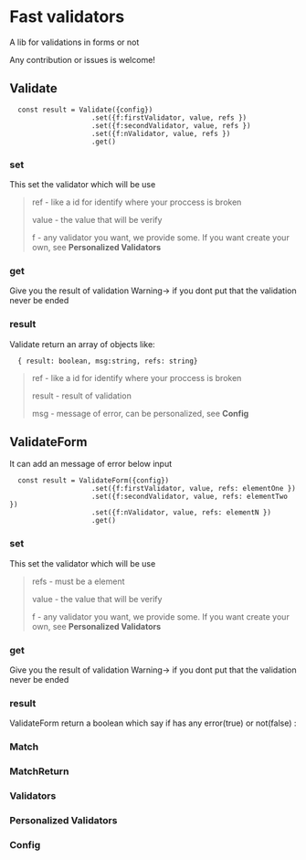 # Fast validators
A lib for validations in forms or not

Any contribution or issues is welcome!




## Validate
```
  const result = Validate({config})
                    .set({f:firstValidator, value, refs })
                    .set({f:secondValidator, value, refs })
                    .set({f:nValidator, value, refs })
                    .get()
```

### set

This set the validator which will be use
 > ref - like a id for identify where your proccess is broken
 > 
 > value - the value that will be verify
 > 
 > f - any validator you want, we provide some. If you want create your own, see **Personalized Validators**
 
  
### get

  Give you the result of validation
  Warning-> if you dont put that the validation never be ended
  
### result

  Validate return an array of objects like:
  ```
    { result: boolean, msg:string, refs: string}
  ```
  > ref - like a id for identify where your proccess is broken
 > 
 > result - result of validation
 > 
 > msg - message of error, can be personalized, see **Config**
 
  
## ValidateForm
It can add an message of error below input
```
  const result = ValidateForm({config})
                    .set({f:firstValidator, value, refs: elementOne })
                    .set({f:secondValidator, value, refs: elementTwo })
                    .set({f:nValidator, value, refs: elementN })
                    .get()
```

 ### set

This set the validator which will be use
 > refs - must be a element
 > 
 > value - the value that will be verify
 > 
 > f - any validator you want, we provide some. If you want create your own, see **Personalized Validators**
 
  
### get

  Give you the result of validation
  Warning-> if you dont put that the validation never be ended
  
### result

  ValidateForm return a boolean which say if has any error(true) or not(false) :

### Match

### MatchReturn

### Validators

### Personalized Validators

### Config


